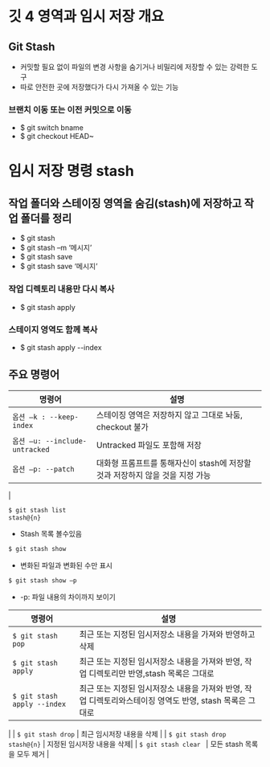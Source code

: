 # 깃 4 영역과 임시 저장 개요

## Git Stash
- 커밋할 필요 없이 파일의 변경 사항을 숨기거나 비밀리에 저장할 수 있는 강력한 도구
- 따로 안전한 곳에 저장했다가 다시 가져올 수 있는 기능

### 브랜치 이동 또는 이전 커밋으로 이동
- $ git switch bname
- $ git checkout HEAD~

# 임시 저장 명령 stash

## 작업 폴더와 스테이징 영역을 숨김(stash)에 저장하고 작업 폴더를 정리
- $ git stash
- $ git stash –m ‘메시지’
- $ git stash save
- $ git stash save ‘메시지’

### 작업 디렉토리 내용만 다시 복사
- $ git stash apply
### 스테이지 영역도 함께 복사
- $ git stash apply --index

## 주요 명령어
| 명령어                                  | 설명                                     |
|-----------------------------------------|------------------------------------------|
| `옵션 –k : --keep-index`                   |스테이징 영역은 저장하지 않고 그대로 놔둠, checkout 불가 |
| `옵션 –u: --include-untracked`                   |Untracked 파일도 포함해 저장|`           |
| `옵션 –p: --patch `     | 대화형 프롬프트를 통해자신이 stash에 저장할 것과 저장하지 않을 것을 지정 가능
   |
```bash
$ git stash list
stash@{n}
```
- Stash 목록 볼수있음

```bash
$ git stash show
```
- 변화된 파일과 변화된 수만 표시

```bash
$ git stash show –p
```
- -p: 파일 내용의 차이까지 보이기

| 명령어                                  | 설명                                     |
|-----------------------------------------|------------------------------------------|
| `$ git stash pop`                   |최근 또는 지정된 임시저장소 내용을 가져와 반영하고 삭제 |
| `$ git stash apply`                   |최근 또는 지정된 임시저장소 내용을 가져와 반영, 작업 디렉토리만 반영,stash 목록은 그대로|`           |
| `$ git stash apply --index `     | 최근 또는 지정된 임시저장소 내용을 가져와 반영, 작업 디렉토리와스테이징 영역도 반영, stash 목록은 그대로
   |
| `$ git stash drop`  | 최근 임시저장 내용을 삭제 |
| `$ git stash drop stash@{n}`               | 지정된 임시저장 내용을 삭제|
| `$ git stash clear `      | 모든 stash 목록을 모두 제거           |